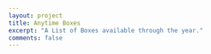 ```yaml
---
layout: project
title: Anytime Boxes
excerpt: "A List of Boxes available through the year."
comments: false
---
```

